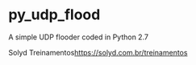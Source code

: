 # py_udp_flood
A simple UDP flooder coded in Python 2.7

Solyd Treinamentos<https://solyd.com.br/treinamentos>
